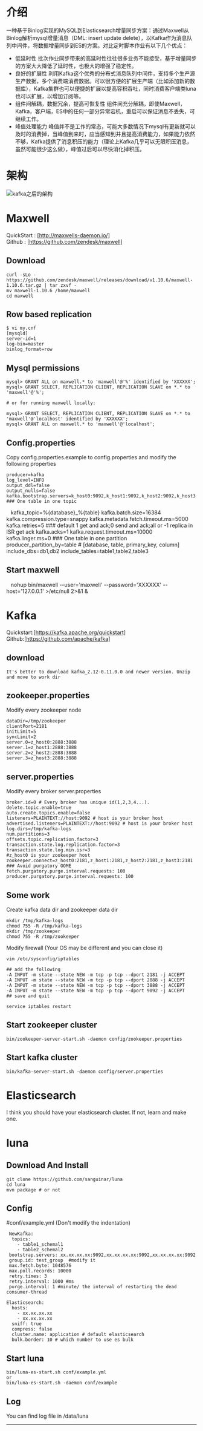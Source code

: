 # 介绍

一种基于Binlog实现的MySQL到Elasticsearch增量同步方案：通过Maxwell从Binlog解析mysql增量消息（DML: insert update delete），以Kafka作为消息队列中间件，将数据增量同步到ES的方案。对比定时脚本作业有以下几个优点：

 - 低延时性
批次作业同步带来的高延时性往往很多业务不能接受，基于增量同步的方案大大降低了延时性，也极大的增强了稳定性。
 - 良好的扩展性
利用Kafka这个优秀的分布式消息队列中间件，支持多个生产源生产数据，多个消费端消费数据。可以很方便的扩展生产端（比如添加新的数据库），Kafka集群也可以便捷的扩展以提高容积吞吐，同时消费客户端类luna也可以扩展，以增加订阅等。
 - 组件间解耦，数据冗余，提高可恢复性
组件间充分解耦，即使Maxwell，Kafka，客户端，ES中的任何一部分异常宕机，重启可以保证消息不丢失，可继续工作。
 - 峰值处理能力
峰值并不是工作的常态，可能大多数情况下mysql有更新就可以及时的消费掉，当峰值到来时，应当感知到并且提高消费能力，如果能力依然不够，Kafka提供了消息积压的能力（理论上Kafka几乎可以无限积压消息，虽然可能很少这么做），峰值过后可以尽快消化掉积压。

# 架构
![kafka之后的架构]( ./luna.png)

# Maxwell

QuickStart : [http://maxwells-daemon.io/]  
Github : [https://github.com/zendesk/maxwell]

## Download

    curl -sLo - https://github.com/zendesk/maxwell/releases/download/v1.10.6/maxwell-1.10.6.tar.gz | tar zxvf -
    mv maxwell-1.10.6 /home/maxwell
    cd maxwell
    
## Row based replication

    $ vi my.cnf
    [mysqld]
    server-id=1
    log-bin=master
    binlog_format=row

## Mysql permissions

    mysql> GRANT ALL on maxwell.* to 'maxwell'@'%' identified by 'XXXXXX';
    mysql> GRANT SELECT, REPLICATION CLIENT, REPLICATION SLAVE on *.* to 'maxwell'@'%';

    # or for running maxwell locally:

    mysql> GRANT SELECT, REPLICATION CLIENT, REPLICATION SLAVE on *.* to 'maxwell'@'localhost' identified by 'XXXXXX';
    mysql> GRANT ALL on maxwell.* to 'maxwell'@'localhost';

## Config.properties

Copy config.properties.example to config.properties and modify the following properties

    producer=kafka
    log_level=INFO
    output_ddl=false
    output_nulls=false
    kafka.bootstrap.servers=k_host0:9092,k_host1:9092,k_host2:9092,k_host3:9092,k_host4:9092
    ### One table in one topic
    kafka_topic=%{database}_%{table}
    kafka.batch.size=16384
    kafka.compression.type=snappy
    kafka.metadata.fetch.timeout.ms=5000
    kafka.retries=5
    ### default 1 get and ack;0 send and ack;all or -1 replica in ISR get ack
    kafka.acks=1
    kafka.request.timeout.ms=10000
    kafka.linger.ms=0
    ### One table in one partition
    producer_partition_by=table # [database, table, primary_key, column]
    include_dbs=db1,db2
    include_tables=table1,table2,table3

## Start maxwell

    nohup bin/maxwell --user='maxwell' --password='XXXXXX' --host='127.0.0.1' >/etc/null 2>&1 &
    
# Kafka

Quickstart:[https://kafka.apache.org/quickstart]  
Github:[https://github.com/apache/kafka]

## download

    It's better to download kafka_2.12-0.11.0.0 and newer version. Unzip and move to work dir

## zookeeper.properties

Modify every zookeeper node

    dataDir=/tmp/zookeeper
    clientPort=2181
    initLimit=5
    syncLimit=2
    server.0=z_host0:2888:3888
    server.1=z_host1:2888:3888
    server.2=z_host2:2888:3888
    server.3=z_host3:2888:3888
	
## server.properties

Modify every broker server.properties

    broker.id=0 # Every broker has unique id(1,2,3,4...).  
    delete.topic.enable=true    
    auto.create.topics.enable=false
    listeners=PLAINTEXT://host:9092 # host is your broker host 
    advertised.listeners=PLAINTEXT://host:9092 # host is your broker host
    log.dirs=/tmp/kafka-logs
    num.partitions=3
    offsets.topic.replication.factor=3
    transaction.state.log.replication.factor=3
    transaction.state.log.min.isr=3
    #z_host0 is your zookeeper host
    zookeeper.connect=z_host0:2181,z_host1:2181,z_host2:2181,z_host3:2181
    ### Avoid purgatory OOME 
    fetch.purgatory.purge.interval.requests: 100
    producer.purgatory.purge.interval.requests: 100

## Some work

Create kafka data dir and zookeeper data dir

    mkdir /tmp/kafka-logs
    chmod 755 -R /tmp/kafka-logs
    mkdir /tmp/zookeeper
    chmod 755 -R /tmp/zookeeper
    
Modify firewall (Your OS may be different and you can close it)
    
    vim /etc/sysconfig/iptables
    
    ## add the following
    -A INPUT -m state --state NEW -m tcp -p tcp --dport 2181 -j ACCEPT
    -A INPUT -m state --state NEW -m tcp -p tcp --dport 2888 -j ACCEPT
    -A INPUT -m state --state NEW -m tcp -p tcp --dport 3888 -j ACCEPT
    -A INPUT -m state --state NEW -m tcp -p tcp --dport 9092 -j ACCEPT
    ## save and quit
    
    service iptables restart

## Start zookeeper cluster

    bin/zookeeper-server-start.sh -daemon config/zookeeper.properties

## Start kafka cluster

    bin/kafka-server-start.sh -daemon config/server.properties
    
# Elasticsearch

I think you should have your elasticsearch cluster. If not, learn and make one.

# luna

## Download And Install

    git clone https://github.com/sanguinar/luna
    cd luna
    mvn package # or not

## Config 

 #conf/example.yml (Don't modify the indentation)
 
     NewKafka:
      topics:
        - table1_schemal1
        - table2_schemal2
     bootstrap.servers: xx.xx.xx.xx:9092,xx.xx.xx.xx:9092,xx.xx.xx.xx:9092
     group.id: test_group  #modify it
     max.fetch.byte: 1048576
     max.poll.records: 10000
     retry.times: 3
     retry.interval: 1000 #ms 
     purge.interval: 1 #minute/ the interval of restarting the dead consumer-thread  

    Elasticsearch:
      hosts:
        - xx.xx.xx.xx
        - xx.xx.xx.xx
      sniff: true
      compress: false
      cluster.name: application # default elasticsearch
      bulk.border: 10 # which number to use es bulk 

## Start luna

    bin/luna-es-start.sh conf/example.yml
    or
    bin/luna-es-start.sh -daemon conf/example

## Log

You can find log file in /data/luna

--------------------------------------------------------
[http://maxwells-daemon.io/]:http://maxwells-daemon.io/ "QuickStart"
[https://github.com/zendesk/maxwell]:https://github.com/zendesk/maxwell "Github"
[https://kafka.apache.org/quickstart]:https://kafka.apache.org/quickstart "QuickStart"
[https://github.com/apache/kafka]:https://github.com/apache/kafka "Github"
